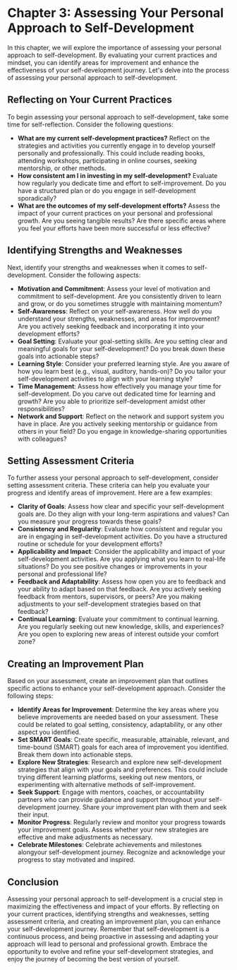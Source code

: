 Chapter 3: Assessing Your Personal Approach to Self-Development
===============================================================

In this chapter, we will explore the importance of assessing your personal approach to self-development. By evaluating your current practices and mindset, you can identify areas for improvement and enhance the effectiveness of your self-development journey. Let's delve into the process of assessing your personal approach to self-development.

Reflecting on Your Current Practices
------------------------------------

To begin assessing your personal approach to self-development, take some time for self-reflection. Consider the following questions:

* **What are my current self-development practices?** Reflect on the strategies and activities you currently engage in to develop yourself personally and professionally. This could include reading books, attending workshops, participating in online courses, seeking mentorship, or other methods.
* **How consistent am I in investing in my self-development?** Evaluate how regularly you dedicate time and effort to self-improvement. Do you have a structured plan or do you engage in self-development sporadically?
* **What are the outcomes of my self-development efforts?** Assess the impact of your current practices on your personal and professional growth. Are you seeing tangible results? Are there specific areas where you feel your efforts have been more successful or less effective?

Identifying Strengths and Weaknesses
------------------------------------

Next, identify your strengths and weaknesses when it comes to self-development. Consider the following aspects:

* **Motivation and Commitment**: Assess your level of motivation and commitment to self-development. Are you consistently driven to learn and grow, or do you sometimes struggle with maintaining momentum?
* **Self-Awareness**: Reflect on your self-awareness. How well do you understand your strengths, weaknesses, and areas for improvement? Are you actively seeking feedback and incorporating it into your development efforts?
* **Goal Setting**: Evaluate your goal-setting skills. Are you setting clear and meaningful goals for your self-development? Do you break down these goals into actionable steps?
* **Learning Style**: Consider your preferred learning style. Are you aware of how you learn best (e.g., visual, auditory, hands-on)? Do you tailor your self-development activities to align with your learning style?
* **Time Management**: Assess how effectively you manage your time for self-development. Do you carve out dedicated time for learning and growth? Are you able to prioritize self-development amidst other responsibilities?
* **Network and Support**: Reflect on the network and support system you have in place. Are you actively seeking mentorship or guidance from others in your field? Do you engage in knowledge-sharing opportunities with colleagues?

Setting Assessment Criteria
---------------------------

To further assess your personal approach to self-development, consider setting assessment criteria. These criteria can help you evaluate your progress and identify areas of improvement. Here are a few examples:

* **Clarity of Goals**: Assess how clear and specific your self-development goals are. Do they align with your long-term aspirations and values? Can you measure your progress towards these goals?
* **Consistency and Regularity**: Evaluate how consistent and regular you are in engaging in self-development activities. Do you have a structured routine or schedule for your development efforts?
* **Applicability and Impact**: Consider the applicability and impact of your self-development activities. Are you applying what you learn to real-life situations? Do you see positive changes or improvements in your personal and professional life?
* **Feedback and Adaptability**: Assess how open you are to feedback and your ability to adapt based on that feedback. Are you actively seeking feedback from mentors, supervisors, or peers? Are you making adjustments to your self-development strategies based on that feedback?
* **Continual Learning**: Evaluate your commitment to continual learning. Are you regularly seeking out new knowledge, skills, and experiences? Are you open to exploring new areas of interest outside your comfort zone?

Creating an Improvement Plan
----------------------------

Based on your assessment, create an improvement plan that outlines specific actions to enhance your self-development approach. Consider the following steps:

* **Identify Areas for Improvement**: Determine the key areas where you believe improvements are needed based on your assessment. These could be related to goal setting, consistency, adaptability, or any other aspect you identified.
* **Set SMART Goals**: Create specific, measurable, attainable, relevant, and time-bound (SMART) goals for each area of improvement you identified. Break them down into actionable steps.
* **Explore New Strategies**: Research and explore new self-development strategies that align with your goals and preferences. This could include trying different learning platforms, seeking out new mentors, or experimenting with alternative methods of self-improvement.
* **Seek Support**: Engage with mentors, coaches, or accountability partners who can provide guidance and support throughout your self-development journey. Share your improvement plan with them and seek their input.
* **Monitor Progress**: Regularly review and monitor your progress towards your improvement goals. Assess whether your new strategies are effective and make adjustments as necessary.
* **Celebrate Milestones**: Celebrate achievements and milestones alongyour self-development journey. Recognize and acknowledge your progress to stay motivated and inspired.

Conclusion
----------

Assessing your personal approach to self-development is a crucial step in maximizing the effectiveness and impact of your efforts. By reflecting on your current practices, identifying strengths and weaknesses, setting assessment criteria, and creating an improvement plan, you can enhance your self-development journey. Remember that self-development is a continuous process, and being proactive in assessing and adapting your approach will lead to personal and professional growth. Embrace the opportunity to evolve and refine your self-development strategies, and enjoy the journey of becoming the best version of yourself.
